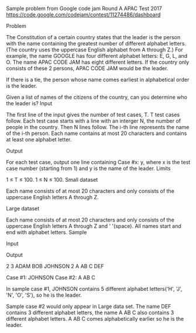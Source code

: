 Sample problem from Google code jam
Round A APAC Test 2017
https://code.google.com/codejam/contest/11274486/dashboard


Problem

The Constitution of a certain country states that the leader is the person 
with the name containing the greatest number of different alphabet letters. 
(The country uses the uppercase English alphabet from A through Z.) For 
example, the name GOOGLE has four different alphabet letters: E, G, L, and 
O. The name APAC CODE JAM has eight different letters. If the country only 
consists of these 2 persons, APAC CODE JAM would be the leader.

If there is a tie, the person whose name comes earliest in alphabetical 
order is the leader.

Given a list of names of the citizens of the country, can you determine who 
the leader is?
Input

The first line of the input gives the number of test cases, T. T test cases 
follow. Each test case starts with a line with an interger N, the number of 
people in the country. Then N lines follow. The i-th line represents the 
name of the i-th person. Each name contains at most 20 characters and contains 
at least one alphabet letter.

Output

For each test case, output one line containing Case #x: y, where x is the test 
case number (starting from 1) and y is the name of the leader.
Limits

1 ≤ T ≤ 100.
1 ≤ N ≤ 100.
Small dataset

Each name consists of at most 20 characters and only consists of the uppercase 
English letters A through Z.

Large dataset

Each name consists of at most 20 characters and only consists of the uppercase 
English letters A through Z and ' '(space).
All names start and end with alphabet letters.
Sample


Input 
 	
Output 
 
2
3
ADAM
BOB
JOHNSON
2
A AB C
DEF

Case #1: JOHNSON
Case #2: A AB C


In sample case #1, JOHNSON contains 5 different alphabet 
letters('H', 'J', 'N', 'O', 'S'), so he is the leader.

Sample case #2 would only appear in Large data set. The name DEF contains 3 
different alphabet letters, the name A AB C also contains 3 different alphabet 
letters. A AB C comes alphabetically earlier so he is the leader.
